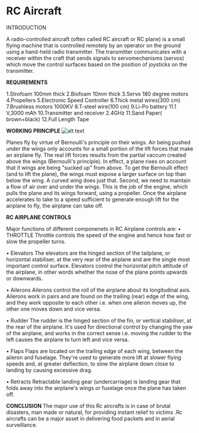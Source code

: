  <h1> RC Aircraft</h1>
INTRODUCTION

A radio-controlled aircraft (often called RC aircraft or RC plane) is a small flying machine that is controlled remotely by an operator on the ground using a hand-held radio transmitter. The transmitter communicates with a receiver within the craft that sends signals to servomechanisms (servos) which move the control surfaces based on the position of joysticks on the transmitter.

**REQUIREMENTS**

1.Strofoam 100mm thick
2.Biofoam 10mm thick
3.Servo 180 degree motors
4.Propellers
5.Electronic Speed Controller
6.Thick metal wires(300 cm)
7.Brushless motors 1000KV
8.T-steel wire(100 cm)
9.Li-Po battery 11.1 V,3000 mAh
10.Transmitter and receiver 2.4GHz 
11.Sand  Paper( brown+black)
12.Full Length Tape

**WORKING PRINCIPLE**
![alt text](
        Projects-Fest-2019/RC-Aircraft/3.webp
      )

Planes fly by virtue of Bernoulli's principle on their wings. Air being pushed under the wings only accounts for a small portion of the lift forces that make an airplane fly. The real lift forces results from the partial vaccum created above the wings (Bernoulli's principle). In effect, a plane rises on account that it wings are being "sucked up" from above.
To get the Bernoulli effect (and to lift the plane), the wings must expose a larger surface on top than below the wing. A curved wing does just that.
Second, we need to maintain a flow of air over and under the wings. This is the job of the engine, which pulls the plane and its wings forward, using a propeller. Once the airplane accelerates to take to a speed sufficient to generate enough lift for the airplane to fly, the airplane can take off.

**RC AIRPLANE CONTROLS**

Major functions of different componenets in RC Airplane controls are:
•	THROTTLE
Throttle controls the speed of the engine and hence how fast or slow the propeller turns.


•	Elevators
The elevators are the hinged section of the tailplane, or horizontal stabiliser, at the very rear of the airplane and are the single most important control surface. 
Elevators control the horizontal pitch attitude of the airplane, in other words whether the nose of the plane points upwards or downwards.


•	Ailerons
Ailerons control the roll of the airplane about its longitudinal axis.
Ailerons work in pairs and are found on the trailing (rear) edge of the wing, and they work opposite to each other i.e. when one aileron moves up, the other one moves down and vice versa.


•	Rudder
The rudder is the hinged section of the fin, or vertical stabiliser, at the rear of the airplane. 
It's used for directional control by changing the yaw of the airplane, and works in the correct sense i.e. moving the rudder to the left causes the airplane to turn left and vice versa.


•	Flaps
Flaps are located on the trailing edge of each wing, between the aileron and fuselage. They're used to generate more lift at slower flying speeds and, at greater deflection, to slow the airplane down close to landing by causing excessive drag. 


•	Retracts
Retractable landing gear (undercarriage) is landing gear that folds away into the airplane's wings or fuselage once the plane has taken off.


**CONCLUSION**
The major use of this Rc aircrafts is in case of brutal disasters, man made or natural, for providing instant relief to victims .Rc aircrafts can be a major asset in delivering food packets and in aerial surveillance.





